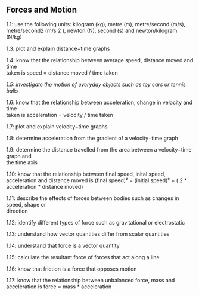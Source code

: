 ## Forces and Motion

1.1: 
	use the following units: kilogram (kg), metre (m), metre/second (m/s),  
	metre/second2 (m/s 2 ), newton (N), second (s) and newton/kilogram (N/kg)

1.3:
	plot and explain distance−time graphs

1.4:
	know that the relationship between average speed, distance moved and time  
	taken is speed = distance moved / time taken

*1.5:*
	*investigate the motion of everyday objects such as toy cars or tennis balls*

1.6:
	know that the relationship between acceleration, change in velocity and time  
	taken is acceleration = velocity / time taken

1.7:
	plot and explain velocity−time graphs

1.8:
	determine acceleration from the gradient of a velocity−time graph

1.9:
	determine the distance travelled from the area between a velocity−time graph and  
	the time axis

1.10:
	know that the relationship between final speed, inital speed, acceleration and distance moved is (final speed)² = (initial speed)² + ( 2 * acceleration * distance moved)

1.11:
	describe the effects of forces between bodies such as changes in speed, shape or  
	direction

1.12:
	identify different types of force such as gravitational or electrostatic

1.13:
	understand how vector quantities differ from scalar quantities

1.14:
	understand that force is a vector quantity

1.15:
	calculate the resultant force of forces that act along a line

1.16:
	know that friction is a force that opposes motion

1.17:
	know that the relationship between unbalanced force, mass and acceleration is force = mass * acceleration

